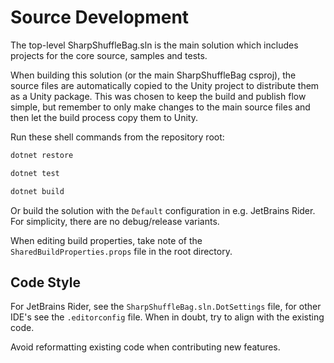 # Source Development

The top-level SharpShuffleBag.sln is the main solution which includes projects for the core source, samples and tests.

When building this solution (or the main SharpShuffleBag csproj), the source files are automatically copied to the Unity
project to distribute them as a Unity package. This was chosen to keep the build and publish flow simple, but
remember to only make changes to the main source files and then let the build process copy them to Unity.

Run these shell commands from the repository root:

```bash
dotnet restore
```

```bash
dotnet test
```

```bash
dotnet build
```

Or build the solution with the `Default` configuration in e.g. JetBrains Rider.
For simplicity, there are no debug/release variants.

When editing build properties, take note of the `SharedBuildProperties.props` file in the root directory.

## Code Style

For JetBrains Rider, see the `SharpShuffleBag.sln.DotSettings` file, for other IDE's see the `.editorconfig` file.
When in doubt, try to align with the existing code.

Avoid reformatting existing code when contributing new features.